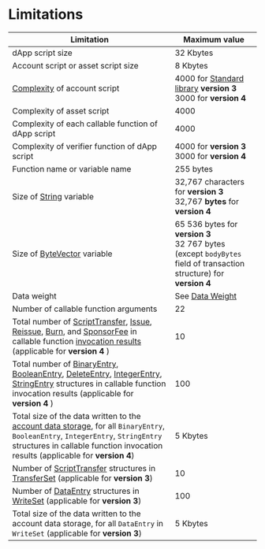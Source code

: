 # Limitations

| Limitation | Maximum value |
|---|---|
| dApp script size | 32 Kbytes |
| Account script or asset script size | 8 Kbytes |
| [Complexity](/en/ride/base-concepts/complexity) of account script | 4000 for [Standard library](/en/ride/script/standard-library) **version&nbsp;3**<br>3000 for **version 4** |
| Complexity of asset script | 4000 |
| Complexity of each callable function of dApp script | 4000 |
| Complexity of verifier function of dApp script | 4000 for **version 3**<br>3000 for **version 4** |
| Function name or variable name | 255 bytes |
| Size of [String](/en/ride/data-types/string) variable | 32,767 characters for **version 3**<br>32,767 **bytes** for **version 4** |
| Size of [ByteVector](/en/ride/data-types/byte-vector) variable | 65&nbsp;536 bytes for **version 3**<br>32&nbsp;767 bytes (except `bodyBytes` field of transaction structure) for **version&nbsp;4** |
| Data weight | See [Data Weight](/en/ride/limits/weight) |
| Number of callable function arguments | 22 |
| Total number of [ScriptTransfer](/en/ride/structures/script-actions/script-transfer), [Issue](/en/ride/structures/script-actions/issue), [Reissue](/en/ride/structures/script-actions/reissue), [Burn](/en/ride/structures/script-actions/burn), and [SponsorFee](/en/ride/structures/script-actions/sponsor-fee) in callable function [invocation results](/en/ride/functions/callable-function#invocation-result-2) (applicable for **version&nbsp;4** ) | 10 |
| Total number of [BinaryEntry](/en/ride/structures/script-actions/binary-entry), [BooleanEntry](/en/ride/structures/script-actions/boolean-entry), [DeleteEntry](/en/ride/structures/script-actions/delete-entry), [IntegerEntry](/en/ride/structures/script-actions/int-entry), [StringEntry](/en/ride/structures/script-actions/string-entry) structures in callable function invocation results (applicable for **version&nbsp;4** ) | 100 |
| Total size of the data written to the [account data storage](/en/blockchain/account/account-data-storage), for all `BinaryEntry`, `BooleanEntry`, `IntegerEntry`, `StringEntry` structures in callable function invocation results (applicable for **version&nbsp;4**) | 5 Kbytes |
| Number of [ScriptTransfer](/en/ride/structures/script-actions/script-transfer) structures in [TransferSet](/en/ride/structures/script-results/transfer-set) (applicable for **version&nbsp;3**) | 10 |
| Number of [DataEntry](/en/ride/structures/script-actions/data-entry) structures in [WriteSet](/en/ride/structures/script-results/write-set) (applicable for **version 3**) | 100 |
| Total size of the data written to the account data storage, for all `DataEntry` in `WriteSet` (applicable for **version&nbsp;3**) | 5 Kbytes |
